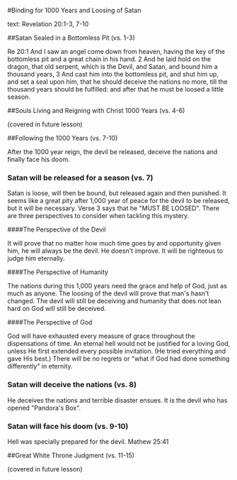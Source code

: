 #Binding for 1000 Years and Loosing of Satan

text: Revelation 20:1-3, 7-10

##Satan Sealed in a Bottomless Pit (vs. 1-3)

Re 20:1 And I saw an angel come down from heaven, having the key of the bottomless pit and a great chain in his hand.
2 And he laid hold on the dragon, that old serpent, which is the Devil, and Satan, and bound him a thousand years,
3 And cast him into the bottomless pit, and shut him up, and set a seal upon him, that he should deceive the nations no more, till the thousand years should be fulfilled: and after that he must be loosed a little season.

##Souls Living and Reigning with Christ 1000 Years (vs. 4-6)

(covered in future lesson)

##Following the 1000 Years (vs. 7-10)

After the 1000 year reign, the devil be released, deceive the nations and finally face his doom.

### Satan will be released for a season (vs. 7)

Satan is loose, will then be bound, but released again and then punished. It seems like a great pity after 1,000 year of peace for the devil to be released, but it will be necessary. Verse 3 says that he "MUST BE LOOSED". There are three perspectives to consider when tackling this mystery.

####The Perspective of the Devil

It will prove that no matter how much time goes by and opportunity given him, he will always be the devil. He doesn't improve. It will be righteous to judge him eternally.

####The Perspective of Humanity

The nations during this 1,000 years need the grace and help of God, just as much as anyone. The loosing of the devil will prove that man's hasn't changed. The devil will still be deceiving and humanity that does not lean hard on God will still be deceived.

####The Perspective of God

God will have exhausted every measure of grace throughout the dispensations of time. An eternal hell would not be justified for a loving God, unless He first extended every possible invitation. (He tried everything and gave His best.) There will be no regrets or "what if God had done something differently" in eternity.

### Satan will deceive the nations (vs. 8)

He deceives the nations and terrible disaster ensues. It is the devil who has opened "Pandora's Box".

### Satan will face his doom (vs. 9-10)

Hell was specially prepared for the devil. Mathew 25:41

##Great White Throne Judgment (vs. 11-15)

(covered in future lesson)